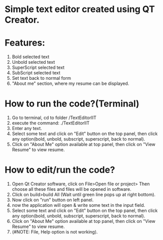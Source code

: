 # Simple text editor created using QT Creator. 
# Features:
1) Bold selected text
2) Unbold selected text
3) SuperScript selected text
4) SubScript selected text
5) Set text back to normal form
6) "About me" section, where my resume can be displayed.

# How to run the code?(Terminal)
1) Go to terminal, cd to folder /TextEditorIIT
2) execute the command: ./TextEditorIIT
3) Enter any text.
4) Select some text and click on "Edit" button on the top panel, then click any option(bold, unbold, subscript, superscript, back to normal).
6) Click on "About Me" option available at top panel, then click on "View Resume" to view resume.

# How to edit/run the code?
1) Open Qt Creator software, click on File>Open file or project> Then choose all these files and files will be opened in software.
2) Click on build>build All (Wait until green line pops up at right bottom).
3) Now click on "run" button on left panel.
4) now the application will open & write some text in the input field.
5) Select some text and click on "Edit" button on the top panel, then click any option(bold, unbold, subscript, superscript, back to normal).
6) Click on "About Me" option available at top panel, then click on "View Resume" to view resume.
7) (#NOTE: File, Help option is not working).
